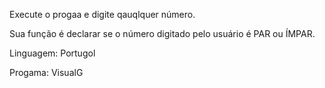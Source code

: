 Execute o progaa e digite qauqlquer número.

Sua função é declarar se o número digitado pelo usuário é PAR ou ÍMPAR.

Linguagem: Portugol

Progama: VisualG
